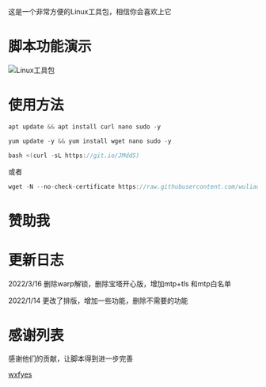 这是一个非常方便的Linux工具包，相信你会喜欢上它

# 脚本功能演示

![Linux工具包](https://user-images.githubusercontent.com/59786070/147936381-8a7ab098-65aa-4b32-a48e-a5fb96966cd6.png)

# 使用方法
```go
apt update && apt install curl nano sudo -y
```
```go
yum update -y && yum install wget nano sudo -y
```
```go
bash <(curl -sL https://git.io/JMddS)
```
或者
```go
wget -N --no-check-certificate https://raw.githubusercontent.com/wuliao1223/kjjb/main/kjjb.sh  && chmod 777 kjjb.sh && bash kjjb.sh
```
# 赞助我

# 更新日志
2022/3/16 删除warp解锁，删除宝塔开心版，增加mtp+tls 和mtp白名单

2022/1/14 更改了排版，增加一些功能，删除不需要的功能
# 感谢列表
感谢他们的贡献，让脚本得到进一步完善

[wxfyes](https://github.com/wxfyes/bt)



